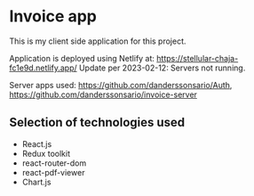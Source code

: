 # Invoice app
This is my client side application for this project.

Application is deployed using Netlify at: https://stellular-chaja-fc1e9d.netlify.app/
Update per 2023-02-12: Servers not running.

Server apps used: https://github.com/danderssonsario/Auth, https://github.com/danderssonsario/invoice-server

## Selection of technologies used
- React.js
- Redux toolkit
- react-router-dom
- react-pdf-viewer
- Chart.js

